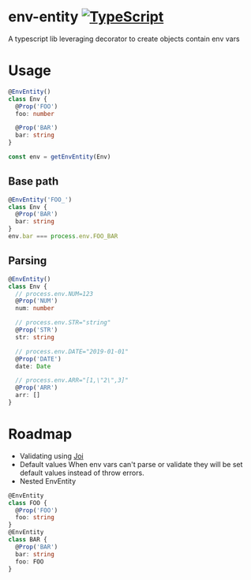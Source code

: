 # env-entity [![TypeScript](https://badges.frapsoft.com/typescript/code/typescript.svg?v=101)](https://github.com/ellerbrock/typescript-badges/)

A typescript lib leveraging decorator to create objects contain env vars

# Usage

```typescript
@EnvEntity()
class Env {
  @Prop('FOO')
  foo: number

  @Prop('BAR')
  bar: string
}

const env = getEnvEntity(Env)
```

## Base path

```typescript
@EnvEntity('FOO_')
class Env {
  @Prop('BAR')
  bar: string
}
env.bar === process.env.FOO_BAR
```

## Parsing

```typescript
@EnvEntity()
class Env {
  // process.env.NUM=123
  @Prop('NUM')
  num: number

  // process.env.STR="string"
  @Prop('STR')
  str: string

  // process.env.DATE="2019-01-01"
  @Prop('DATE')
  date: Date

  // process.env.ARR="[1,\"2\",3]"
  @Prop('ARR')
  arr: []
}
```

# Roadmap

- Validating using [Joi](https://www.npmjs.com/package/joi)
- Default values
  When env vars can't parse or validate they will be set default values instead of throw errors.
- Nested EnvEntity

```typescript
@EnvEntity
class FOO {
  @Prop('FOO')
  foo: string
}
@EnvEntity
class BAR {
  @Prop('BAR')
  bar: string
  foo: FOO
}
```
